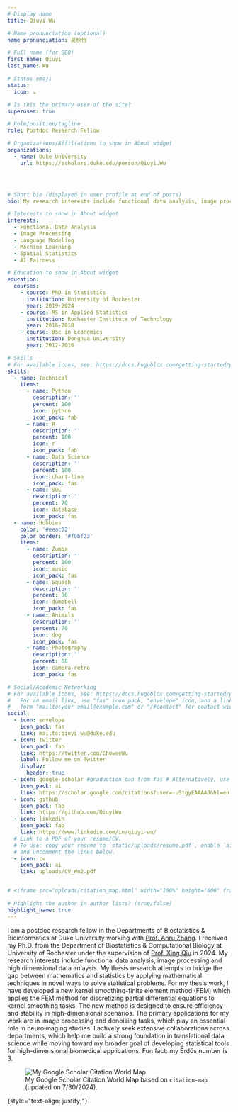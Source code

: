 ```yaml
---
# Display name
title: Qiuyi Wu

# Name pronunciation (optional)
name_pronunciation: 吴秋怡

# Full name (for SEO)
first_name: Qiuyi
last_name: Wu

# Status emoji
status:
  icon: ☕️

# Is this the primary user of the site?
superuser: true

# Role/position/tagline
role: Postdoc Research Fellow

# Organizations/Affiliations to show in About widget
organizations:
  - name: Duke University
    url: https://scholars.duke.edu/person/Qiuyi.Wu




# Short bio (displayed in user profile at end of posts)
bio: My research interests include functional data analysis, image processing and high dimensional data anlaysis.

# Interests to show in About widget
interests:
  - Functional Data Analysis
  - Image Processing
  - Language Modeling
  - Machine Learning
  - Spatial Statistics
  - AI Fairness

# Education to show in About widget
education:
  courses:
    - course: PhD in Statistics
      institution: University of Rochester
      year: 2019-2024
    - course: MS in Applied Statistics
      institution: Rochester Institute of Technology
      year: 2016-2018
    - course: BSc in Economics
      institution: Donghua University
      year: 2012-2016

# Skills
# For available icons, see: https://docs.hugoblox.com/getting-started/page-builder/#icons
skills:
  - name: Technical
    items:
      - name: Python
        description: ''
        percent: 100
        icon: python
        icon_pack: fab
      - name: R
        description: ''
        percent: 100
        icon: r
        icon_pack: fab
      - name: Data Science
        description: ''
        percent: 100
        icon: chart-line
        icon_pack: fas
      - name: SQL
        description: ''
        percent: 70
        icon: database
        icon_pack: fas
  - name: Hobbies
    color: '#eeac02'
    color_border: '#f0bf23'
    items:
      - name: Zumba
        description: ''
        percent: 100
        icon: music
        icon_pack: fas
      - name: Squash
        description: ''
        percent: 80
        icon: dumbbell
        icon_pack: fas
      - name: Animals
        description: ''
        percent: 70
        icon: dog
        icon_pack: fas
      - name: Photography
        description: ''
        percent: 60
        icon: camera-retro
        icon_pack: fas

# Social/Academic Networking
# For available icons, see: https://docs.hugoblox.com/getting-started/page-builder/#icons
#   For an email link, use "fas" icon pack, "envelope" icon, and a link in the
#   form "mailto:your-email@example.com" or "/#contact" for contact widget.
social:
  - icon: envelope
    icon_pack: fas
    link: mailto:qiuyi.wu@duke.edu
  - icon: twitter
    icon_pack: fab
    link: https://twitter.com/ChoweeWu
    label: Follow me on Twitter
    display:
      header: true
  - icon: google-scholar #graduation-cap from fas # Alternatively, use `google-scholar` icon from `ai` icon pack
    icon_pack: ai
    link: https://scholar.google.com/citations?user=-uStgyEAAAAJ&hl=en
  - icon: github
    icon_pack: fab
    link: https://github.com/QiuyiWu
  - icon: linkedin
    icon_pack: fab
    link: https://www.linkedin.com/in/qiuyi-wu/
  # Link to a PDF of your resume/CV.
  # To use: copy your resume to `static/uploads/resume.pdf`, enable `ai` icons in `params.yaml`,
  # and uncomment the lines below.
  - icon: cv
    icon_pack: ai
    link: uploads/CV_Wu2.pdf


# <iframe src="uploads/citation_map.html" width="100%" height="600" frameborder="0"></iframe>

# Highlight the author in author lists? (true/false)
highlight_name: true
---
```


I am a postdoc research fellow in the Departments of Biostatistics & Bioinformatics at Duke University working with [Prof. Anru Zhang](https://anruzhang.github.io/index.html). I received my Ph.D. from the Department of Biostatistics & Computational Biology at University of Rochester under the supervision of [Prof. Xing Qiu](https://www.urmc.rochester.edu/biostat/people/faculty/qiu.aspx) in 2024. My research interests include functional data analysis, image processing and high dimensional data anlaysis. My thesis research attempts to bridge the gap between mathematics and statistics by applying mathematical techniques in novel ways to solve statistical problems. For my thesis work, I have developed a new kernel smoothing-finite element method (FEM) which applies the FEM method for discretizing partial differential equations to kernel smoothing tasks. The new method is designed to ensure efficiency and stability in high-dimensional scenarios. The primary applications for my work are in image processing and denoising tasks, which play an essential role in neuroimaging studies. I actively seek extensive collaborations across departments, which help me build a strong foundation in translational data science while moving toward my broader goal of developing statistical tools for high-dimensional biomedical applications. Fun fact: my Erdős number is 3. 

<figure>
    <img src="uploads/citationmap.png" alt="My Google Scholar Citation World Map" />
    <figcaption>My Google Scholar Citation World Map based on <code>citation-map</code> (updated on 7/30/2024). </figcaption>
</figure>


<!-- ![My Google Scholar Citation World Map](uploads/citationmap.png)
My Google Scholar Citation World Map based on `citation-map` (updated on 7/30/2024). -->


{style="text-align: justify;"}
